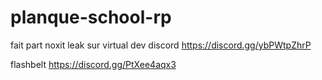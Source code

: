 # planque-school-rp

 fait part noxit 
 leak sur virtual dev 
 discord https://discord.gg/ybPWtpZhrP
 
 
 flashbelt https://discord.gg/PtXee4aqx3 
